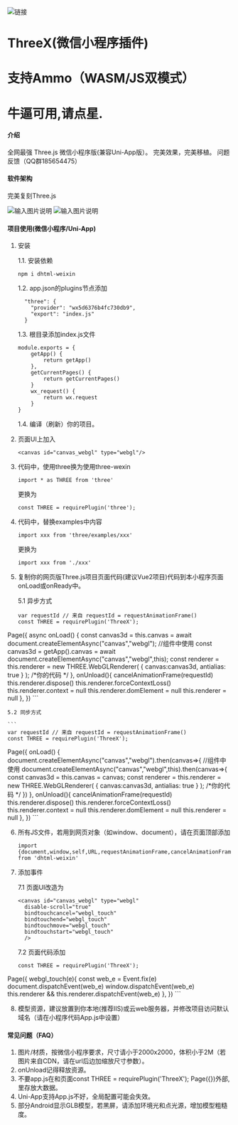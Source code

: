 ![链接](./logo.jpeg)

# ThreeX(微信小程序插件)
# 支持Ammo（WASM/JS双模式）
# 牛逼可用,请点星.

#### 介绍
全网最强 Three.js 微信小程序版(兼容Uni-App版）。
完美效果，完美移植。
问题反馈（QQ群185654475）

#### 软件架构
完美复刻Three.js

![输入图片说明](1.png)
![输入图片说明](2.png)

#### 项目使用(微信小程序/Uni-App)

1.  安装

    1.1. 安装依赖

    ```
    npm i dhtml-weixin
    ```

    1.2.  app.json的plugins节点添加

    ```
      "three": {
        "provider": "wx5d6376b4fc730db9",
        "export": "index.js"
      }
    ```

    1.3. 根目录添加index.js文件

    ```
    module.exports = {
        getApp() {
            return getApp()
        },
        getCurrentPages() {
            return getCurrentPages()
        }
        wx_request() {
            return wx.request
        }
    }
    ```

    1.4.  编译（刷新）你的项目。

2.  页面UI上加入 

    ```
    <canvas id="canvas_webgl" type="webgl"/>
    ```

3.  代码中，使用three换为使用three-wexin

    ```
    import * as THREE from 'three'
    ```
    更换为
    ```
    const THREE = requirePlugin('three');
    ```

4.  代码中，替换examples中内容

    ```
    import xxx from 'three/examples/xxx'
    ``` 
    更换为
    ```
    import xxx from './xxx'
    ```

5.  复制你的网页版Three.js项目页面代码(建议Vue2项目)代码到本小程序页面onLoad或onReady中。

    5.1 异步方式

    ```
    var requestId // 来自 requestId = requestAnimationFrame()
    const THREE = requirePlugin('ThreeX');
Page({
        async onLoad() {
            const canvas3d = this.canvas = await document.createElementAsync("canvas","webgl");
            //组件中使用 const canvas3d = getApp().canvas = await document.createElementAsync("canvas","webgl",this);
             const renderer = this.renderer = new THREE.WebGLRenderer( { canvas:canvas3d, antialias: true } );
            /*你的代码 */
        },
        onUnload(){
            cancelAnimationFrame(requestId)
            this.renderer.dispose()
            this.renderer.forceContextLoss()
            this.renderer.context = null
            this.renderer.domElement = null
            this.renderer = null
        },
    })
    ```

    5.2 同步方式

    ```
    var requestId // 来自 requestId = requestAnimationFrame()
    const THREE = requirePlugin('ThreeX');
Page({
        onLoad() {
            document.createElementAsync("canvas","webgl").then(canvas=>{
                //组件中使用 document.createElementAsync("canvas","webgl",this).then(canvas=>{
                const canvas3d = this.canvas = canvas;
                const renderer = this.renderer = new THREE.WebGLRenderer( { canvas:canvas3d, antialias: true } );
                /*你的代码 */
            })
        },
        onUnload(){
            cancelAnimationFrame(requestId)
            this.renderer.dispose()
            this.renderer.forceContextLoss()
            this.renderer.context = null
            this.renderer.domElement = null
            this.renderer = null
       },
    })
    ```

6.  所有JS文件，若用到网页对象（如window、document），请在页面顶部添加 
    ```
    import {document,window,self,URL,requestAnimationFrame,cancelAnimationFrame,Event} from 'dhtml-weixin'
    ```

7.  添加事件

    7.1 页面UI改造为
      ```
     <canvas id="canvas_webgl" type="webgl"
        disable-scroll="true"
        bindtouchcancel="webgl_touch"
        bindtouchend="webgl_touch"
        bindtouchmove="webgl_touch"
        bindtouchstart="webgl_touch"
        />
    ```

    7.2 页面代码添加

    ```
    const THREE = requirePlugin('ThreeX');
Page({
       webgl_touch(e){
            const web_e = Event.fix(e)
            document.dispatchEvent(web_e)
            window.dispatchEvent(web_e)
            this.renderer && this.renderer.dispatchEvent(web_e)
        },
    })
    ```

8.  模型资源，建议放置到你本地(推荐IIS)或云web服务器，并修改项目访问默认域名（请在小程序代码App.js中设置）


#### 常见问题（FAQ）

1. 图片/材质，按微信小程序要求，尺寸请小于2000x2000，体积小于2M（若图片来自CDN，请在url后边加缩放尺寸参数）。
2. onUnload记得释放资源。
3. 不要app.js在和页面const THREE = requirePlugin('ThreeX');
Page({})外部,里存放大数据。
4. Uni-App支持App.js不好，全局配置可能会失效。
5. 部分Android显示GLB模型，若黑屏，请添加环境光和点光源，增加模型粗糙度。
